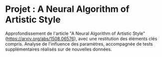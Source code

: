 # Projet : A Neural Algorithm of Artistic Style

Approfondissement de l'article "A Neural Algorithm of Artistic Style" (https://arxiv.org/abs/1508.06576), avec une restitution des éléments clés compris. Analyse de l'influence des paramètres, accompagnée de tests supplémentaires réalisés sur de nouvelles données.
